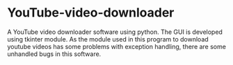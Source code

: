 # YouTube-video-downloader
A YouTube video downloader software using python. The GUI is developed using tkinter module. As the module used in this program to download youtube videos has some problems with exception handling, there are some unhandled bugs in this software.
